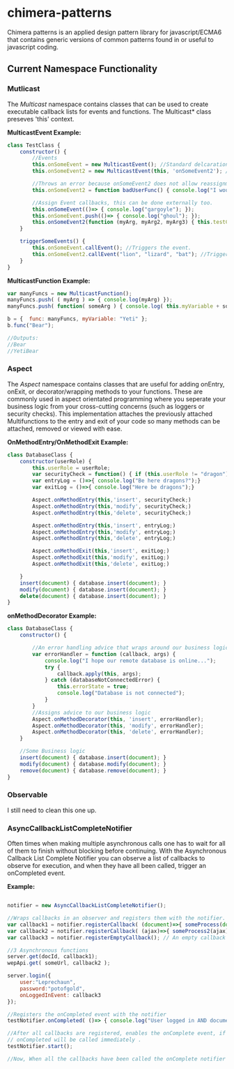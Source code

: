 # chimera-patterns

Chimera patterns is an applied design pattern library for javascript/ECMA6 that contains generic versions of common patterns found in or useful to javascript coding.

## Current Namespace Functionality

### Mutlicast 
The _Multicast_ namespace contains classes that can be used to create executable callback lists for events and functions. The Multicast* class preseves 'this' context. 

**MulticastEvent Example:**

```Javascript
class TestClass {
    constructor() {
        //Events
        this.onSomeEvent = new MulticastEvent(); //Standard delcaration
        this.onSomeEvent2 = new MulticastEvent(this, 'onSomeEvent2'); //Protected declaration, does not allow onSomeEvent2 property to be re-assigned

        //Throws an error because onSomeEvent2 does not allow reassignment
        this.onSomeEvent2 = function badUserFunc() { console.log("I would have removed important callbacks"); }

        //Assign Event callbacks, this can be done externally too.
        this.onSomeEvent(()=> { console.log("gargoyle"); });
        this.onSomeEvent.push(()=> { console.log("ghoul"); });
        this.onSomeEvent2(function (myArg, myArg2, myArg3) { this.testClassVariable = "Chimera:" + myArg + myArg2 + myArg3; });
    }

    triggerSomeEvents() {
        this.onSomeEvent.callEvent(); //Triggers the event.
        this.onSomeEvent2.callEvent("lion", "lizard", "bat"); //Triggers the event.
    }
}
```

**MulticastFunction Example:**

```Javascript
var manyFuncs = new MulticastFunction();
manyFuncs.push( ( myArg ) => { console.log(myArg) });
manyFuncs.push( function( someArg ) { console.log( this.myVariable + someArg) }); //Demonstrates "this" will refer to assigned to object Multicast function is a part of.

b = {  func: manyFuncs, myVariable: "Yeti" };
b.func("Bear");

//Outputs:
//Bear
//YetiBear
```
### Aspect
The _Aspect_ namespace contains classes that are useful for adding onEntry, onExit, or decorator/wrapping methods to your functions. These are commonly used in aspect orientated programming where you seperate your business logic from your cross-cutting concerns (such as loggers or security checks). This implementation attaches the previously attached Multifunctions to the entry and exit of your code so many methods can be attached, removed or viewed with ease.

**OnMethodEntry/OnMethodExit Example:**

```javascript
class DatabaseClass {
    constructor(userRole) {
        this.userRole = userRole;
        var securityCheck = function() { if (this.userRole != "dragon") throw new Error("Not a dragon"); }
        var entryLog = ()=>{ console.log("Be here dragons?");}
        var exitLog = ()=>{ console.log("Here be dragons");}

        Aspect.onMethodEntry(this,'insert', securityCheck;)
        Aspect.onMethodEntry(this,'modify', securityCheck;)
        Aspect.onMethodEntry(this,'delete', securityCheck;)

        Aspect.onMethodEntry(this,'insert', entryLog;)
        Aspect.onMethodEntry(this,'modify', entryLog;)
        Aspect.onMethodEntry(this,'delete', entryLog;)

        Aspect.onMethodExit(this,'insert', exitLog;)
        Aspect.onMethodExit(this,'modify', exitLog;)
        Aspect.onMethodExit(this,'delete', exitLog;)

    }
    insert(document) { database.insert(document); }
    modify(document) { database.insert(document); }
    delete(document) { database.insert(document); }
}
```

**onMethodDecorator Example:**

```javascript
class DatabaseClass {
    constructor() {

        //An error handling advice that wraps around our business logic
        var errorHandler = function (callback, args) {
            console.log("I hope our remote database is online...");
            try {
                callback.apply(this, args);
            } catch (databaseNotConnectedError) {
                this.errorState = true;
                console.log("Database is not connected");
            }
        }
        //Assigns advice to our business logic
        Aspect.onMethodDecorator(this, 'insert', errorHandler);
        Aspect.onMethodDecorator(this, 'modify', errorHandler);
        Aspect.onMethodDecorator(this, 'delete', errorHandler);
    }

    //Some Business logic
    insert(document) { database.insert(document); }
    modify(document) { database.modify(document); }
    remove(document) { database.remove(document); }
}
```

### Observable
I still need to clean this one up.


### AsyncCallbackListCompleteNotifier
Often times when making multiple asynchronous calls one has to wait for all of them to finish without blocking before continuing. With the Asynchronous Callback List Complete Notifier you can observe a list of callbacks to observe for execution, and when they have all been called, trigger an onCompleted event.

**Example:**

```Javascript

notifier = new AsyncCallbackListCompleteNotifier();

//Wraps callbacks in an observer and registers them with the notifier.
var callback1 = notifier.registerCallback( (document)=>{ someProcess(document) });
var callback2 = notifier.registerCallback( (ajax)=>{ someProcess2(ajax) } );
var callback3 = notifier.registerEmptyCallback(); // An empty callback that lets us know when callback has triggered.

//3 Asynchronous functions
server.get(docId, callback1);
wepApi.get( someUrl, callback2 );

server.login({
    user:"Leprechaun",
    password:"potofgold", 
    onLoggedInEvent: callback3
});

//Registers the onCompleted event with the notifier
testNotifier.onCompleted( ()=> { console.log("User logged in AND document fetched AND Ajax fetched"); });

//After all callbacks are registered, enables the onComplete event, if all asynchrounous events complete before start() is called, 
// onCompleted will be called immediately .
testNotifier.start();

//Now, When all the callbacks have been called the onComplete notifier will be run.








